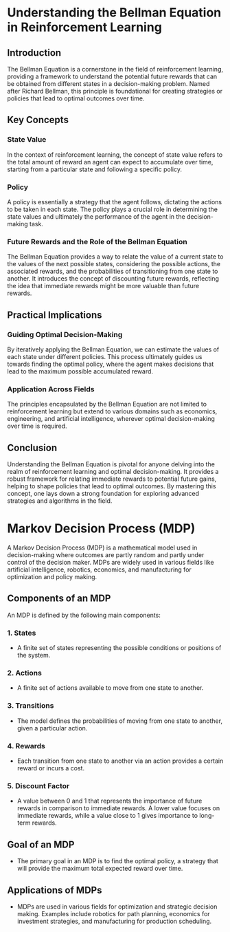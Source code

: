 # Understanding the Bellman Equation in Reinforcement Learning

## Introduction

The Bellman Equation is a cornerstone in the field of reinforcement learning, providing a framework to understand the potential future rewards that can be obtained from different states in a decision-making problem. Named after Richard Bellman, this principle is foundational for creating strategies or policies that lead to optimal outcomes over time.

## Key Concepts

### State Value

In the context of reinforcement learning, the concept of state value refers to the total amount of reward an agent can expect to accumulate over time, starting from a particular state and following a specific policy.

### Policy

A policy is essentially a strategy that the agent follows, dictating the actions to be taken in each state. The policy plays a crucial role in determining the state values and ultimately the performance of the agent in the decision-making task.

### Future Rewards and the Role of the Bellman Equation

The Bellman Equation provides a way to relate the value of a current state to the values of the next possible states, considering the possible actions, the associated rewards, and the probabilities of transitioning from one state to another. It introduces the concept of discounting future rewards, reflecting the idea that immediate rewards might be more valuable than future rewards.

## Practical Implications

### Guiding Optimal Decision-Making

By iteratively applying the Bellman Equation, we can estimate the values of each state under different policies. This process ultimately guides us towards finding the optimal policy, where the agent makes decisions that lead to the maximum possible accumulated reward.

### Application Across Fields

The principles encapsulated by the Bellman Equation are not limited to reinforcement learning but extend to various domains such as economics, engineering, and artificial intelligence, wherever optimal decision-making over time is required.

## Conclusion

Understanding the Bellman Equation is pivotal for anyone delving into the realm of reinforcement learning and optimal decision-making. It provides a robust framework for relating immediate rewards to potential future gains, helping to shape policies that lead to optimal outcomes. By mastering this concept, one lays down a strong foundation for exploring advanced strategies and algorithms in the field.



# Markov Decision Process (MDP)

A Markov Decision Process (MDP) is a mathematical model used in decision-making where outcomes are partly random and partly under control of the decision maker. MDPs are widely used in various fields like artificial intelligence, robotics, economics, and manufacturing for optimization and policy making.

## Components of an MDP

An MDP is defined by the following main components:

### 1. States

- A finite set of states representing the possible conditions or positions of the system.

### 2. Actions

- A finite set of actions available to move from one state to another.

### 3. Transitions

- The model defines the probabilities of moving from one state to another, given a particular action.

### 4. Rewards

- Each transition from one state to another via an action provides a certain reward or incurs a cost.

### 5. Discount Factor

- A value between 0 and 1 that represents the importance of future rewards in comparison to immediate rewards. A lower value focuses on immediate rewards, while a value close to 1 gives importance to long-term rewards.

## Goal of an MDP

- The primary goal in an MDP is to find the optimal policy, a strategy that will provide the maximum total expected reward over time.

## Applications of MDPs

- MDPs are used in various fields for optimization and strategic decision making. Examples include robotics for path planning, economics for investment strategies, and manufacturing for production scheduling.
